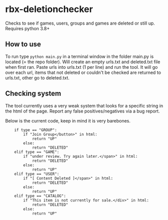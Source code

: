 # rbx-deletionchecker
Checks to see if games, users, groups and games are deleted or still up.
Requires python 3.8+

## How to use
To run type `python main.py` in a terminal window in the folder main.py is located (= the repo folder).
Will create an empty urls.txt and deleted.txt file when first ran.
Paste urls into urls.txt (1 per line) and run the tool.
It will go over each url, items that not deleted or couldn't be checked are returned to urls.txt, other go to deleted.txt.

## Checking system
The tool currently uses a very weak system that looks for a specific string in the html of the page.
Report any false positives/negatives via a bug report.

Below is the current code, keep in mind it is very barebones.
```
    if type == "GROUP":
        if "Join Group</button>" in html:
            return "UP"
        else:
            return "DELETED"
    elif type == "GAME":
        if "under review. Try again later.</span>" in html:
            return "DELETED"
        else:
            return "UP"
    elif type == "USER":
        if "[ Content Deleted ]</span>" in html:
            return "DELETED"
        else:
            return "UP"
    elif type == "CATALOG":
        if "This item is not currently for sale.</div>" in html:
            return "DELETED"
        else:
            return "UP"
```
